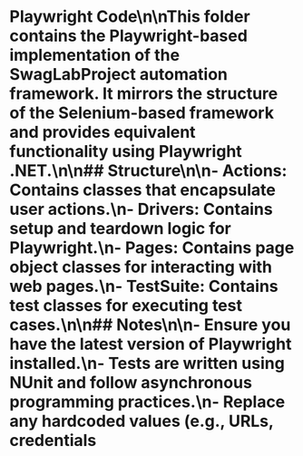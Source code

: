 # Playwright Code\n\nThis folder contains the Playwright-based implementation of the SwagLabProject automation framework. It mirrors the structure of the Selenium-based framework and provides equivalent functionality using Playwright .NET.\n\n## Structure\n\n- **Actions**: Contains classes that encapsulate user actions.\n- **Drivers**: Contains setup and teardown logic for Playwright.\n- **Pages**: Contains page object classes for interacting with web pages.\n- **TestSuite**: Contains test classes for executing test cases.\n\n## Notes\n\n- Ensure you have the latest version of Playwright installed.\n- Tests are written using NUnit and follow asynchronous programming practices.\n- Replace any hardcoded values (e.g., URLs, credentials